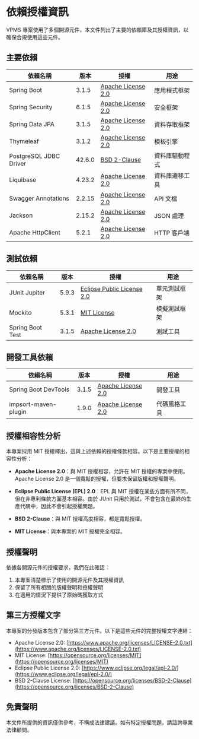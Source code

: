 # 依賴授權資訊

VPMS 專案使用了多個開源元件，本文件列出了主要的依賴庫及其授權資訊，以確保合規使用這些元件。

## 主要依賴

| 依賴名稱 | 版本 | 授權 | 用途 |
|----------|------|------|------|
| Spring Boot | 3.1.5 | [Apache License 2.0](https://www.apache.org/licenses/LICENSE-2.0) | 應用程式框架 |
| Spring Security | 6.1.5 | [Apache License 2.0](https://www.apache.org/licenses/LICENSE-2.0) | 安全框架 |
| Spring Data JPA | 3.1.5 | [Apache License 2.0](https://www.apache.org/licenses/LICENSE-2.0) | 資料存取框架 |
| Thymeleaf | 3.1.2 | [Apache License 2.0](https://www.apache.org/licenses/LICENSE-2.0) | 模板引擎 |
| PostgreSQL JDBC Driver | 42.6.0 | [BSD 2-Clause](https://jdbc.postgresql.org/about/license/) | 資料庫驅動程式 |
| Liquibase | 4.23.2 | [Apache License 2.0](https://www.apache.org/licenses/LICENSE-2.0) | 資料庫遷移工具 |
| Swagger Annotations | 2.2.15 | [Apache License 2.0](https://www.apache.org/licenses/LICENSE-2.0) | API 文檔 |
| Jackson | 2.15.2 | [Apache License 2.0](https://www.apache.org/licenses/LICENSE-2.0) | JSON 處理 |
| Apache HttpClient | 5.2.1 | [Apache License 2.0](https://www.apache.org/licenses/LICENSE-2.0) | HTTP 客戶端 |

## 測試依賴

| 依賴名稱 | 版本 | 授權 | 用途 |
|----------|------|------|------|
| JUnit Jupiter | 5.9.3 | [Eclipse Public License 2.0](https://www.eclipse.org/legal/epl-2.0/) | 單元測試框架 |
| Mockito | 5.3.1 | [MIT License](https://github.com/mockito/mockito/blob/main/LICENSE) | 模擬測試框架 |
| Spring Boot Test | 3.1.5 | [Apache License 2.0](https://www.apache.org/licenses/LICENSE-2.0) | 測試工具 |

## 開發工具依賴

| 依賴名稱 | 版本 | 授權 | 用途 |
|----------|------|------|------|
| Spring Boot DevTools | 3.1.5 | [Apache License 2.0](https://www.apache.org/licenses/LICENSE-2.0) | 開發工具 |
| impsort-maven-plugin | 1.9.0 | [Apache License 2.0](https://www.apache.org/licenses/LICENSE-2.0) | 代碼風格工具 |

## 授權相容性分析

本專案採用 MIT 授權釋出，這與上述依賴的授權條款相容。以下是主要授權的相容性分析：

- **Apache License 2.0**：與 MIT 授權相容，允許在 MIT 授權的專案中使用。Apache License 2.0 是一個寬鬆的授權，但要求保留版權和授權聲明。

- **Eclipse Public License (EPL) 2.0**：EPL 與 MIT 授權在某些方面有所不同，但在非專利條款方面基本相容。由於 JUnit 只用於測試，不會包含在最終的生產代碼中，因此不會引起授權問題。

- **BSD 2-Clause**：與 MIT 授權高度相容，都是寬鬆授權。

- **MIT License**：與本專案的 MIT 授權完全相容。

## 授權聲明

依據各開源元件的授權要求，我們在此確認：

1. 本專案清楚標示了使用的開源元件及其授權資訊
2. 保留了所有相關的版權聲明和授權聲明
3. 在適用的情況下提供了原始碼獲取方式

## 第三方授權文字

本專案的分發版本包含了部分第三方元件。以下是這些元件的完整授權文字連結：

- Apache License 2.0: [https://www.apache.org/licenses/LICENSE-2.0.txt](https://www.apache.org/licenses/LICENSE-2.0.txt)
- MIT License: [https://opensource.org/licenses/MIT](https://opensource.org/licenses/MIT)
- Eclipse Public License 2.0: [https://www.eclipse.org/legal/epl-2.0/](https://www.eclipse.org/legal/epl-2.0/)
- BSD 2-Clause License: [https://opensource.org/licenses/BSD-2-Clause](https://opensource.org/licenses/BSD-2-Clause)

## 免責聲明

本文件所提供的資訊僅供參考，不構成法律建議。如有特定授權問題，請諮詢專業法律顧問。 
